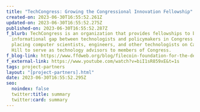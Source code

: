 ```yaml
---
title: "TechCongress: Growing the Congressional Innovation Fellowship"
created-on: 2023-06-30T16:55:52.261Z
updated-on: 2023-06-30T16:55:52.275Z
published-on: 2023-06-30T16:55:52.287Z
f_blurb: TechCongress is an organization that provides fellowships to bridge the
  informational gap between technologists and policymakers in Congress by
  placing computer scientists, engineers, and other technologists on Capitol
  Hill to serve as technology advisors to members of Congress.
f_blog-link: https://www.ffdweb.org/blog/filecoin-foundation-for-the-decentralized-web-and-techcongress-will-work-together-to-place-more-technologists-on-capitol-hill/
f_external-link: https://www.youtube.com/watch?v=biI1sR859xE&t=1s
tags: project-partners
layout: "[project-partners].html"
date: 2023-06-30T16:55:52.295Z
seo:
  noindex: false
  twitter:title: summary
  twitter:card: summary
---
```

